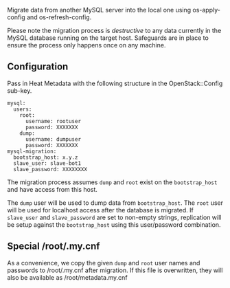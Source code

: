 Migrate data from another MySQL server into the local one using
os-apply-config and os-refresh-config.

Please note the migration process is *destructive* to any data currently
in the MySQL database running on the target host. Safeguards are in
place to ensure the process only happens once on any machine.

Configuration
-------------

Pass in Heat Metadata with the following structure in the
OpenStack::Config sub-key.

    mysql:
      users:
        root:
          username: rootuser
          password: XXXXXXX
        dump:
          username: dumpuser
          password: XXXXXXX
    mysql-migration:
      bootstrap_host: x.y.z
      slave_user: slave-bot1
      slave_password: XXXXXXXX

The migration process assumes `dump` and `root` exist on the
`bootstrap_host` and have access from this host.

The `dump` user will be used to dump data from `bootstrap_host`. The
`root` user will be used for localhost access after the database is
migrated. If `slave_user` and `slave_password` are set to non-empty
strings, replication will be setup against the `bootstrap_host` using
this user/password combination.

Special /root/.my.cnf
---------------------

As a convenience, we copy the given `dump` and `root` user names and
passwords to /root/.my.cnf after migration. If this file is overwritten,
they will also be available as /root/metadata.my.cnf
